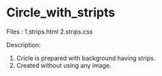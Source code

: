 # Circle_with_stripts
Files :
  1.strips.html
  2.strips.css
  
Description:
  1. Cricle is prepared with background having strips.
  2. Created without using any image. 
